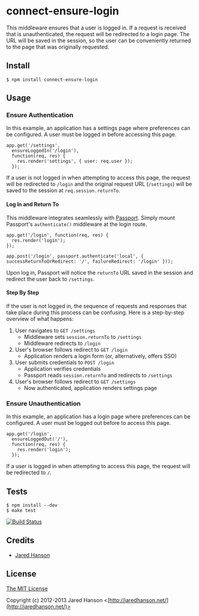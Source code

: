 # connect-ensure-login

This middleware ensures that a user is logged in. If a request is received that
is unauthenticated, the request will be redirected to a login page. The URL
will be saved in the session, so the user can be conveniently returned to the
page that was originally requested.

## Install

    $ npm install connect-ensure-login

## Usage

### Ensure Authentication

In this example, an application has a settings page where preferences can be
configured. A user must be logged in before accessing this page.

    app.get('/settings',
      ensureLoggedIn('/login'),
      function(req, res) {
        res.render('settings', { user: req.user });
      });

If a user is not logged in when attempting to access this page, the request will
be redirected to `/login` and the original request URL (`/settings`) will be
saved to the session at `req.session.returnTo`.

#### Log In and Return To

This middleware integrates seamlessly with [Passport](http://passportjs.org/).
Simply mount Passport's `authenticate()` middleware at the login route.

    app.get('/login', function(req, res) {
      res.render('login');
    });

    app.post('/login', passport.authenticate('local', { successReturnToOrRedirect: '/', failureRedirect: '/login' }));

Upon log in, Passport will notice the `returnTo` URL saved in the session and
redirect the user back to `/settings`.

#### Step By Step

If the user is not logged in, the sequence of requests and responses that take
place during this process can be confusing. Here is a step-by-step overview of
what happens:

1. User navigates to `GET /settings`
   - Middleware sets `session.returnTo` to `/settings`
   - Middleware redirects to `/login`
2. User's browser follows redirect to `GET /login`
   - Application renders a login form (or, alternatively, offers SSO)
3. User submits credentials to `POST /login`
   - Application verifies credentials
   - Passport reads `session.returnTo` and redirects to `/settings`
4. User's browser follows redirect to `GET /settings`
   - Now authenticated, application renders settings page

### Ensure Unauthentication

In this example, an application has a login page where preferences can be
configured. A user must be logged out before to access this page.

    app.get('/login',
      ensureLoggedOut('/'),
      function(req, res) {
        res.render('login');
      });

If a user is logged in when attempting to access this page, the request will
be redirected to `/`.

## Tests

    $ npm install --dev
    $ make test

[![Build Status](https://secure.travis-ci.org/jaredhanson/connect-ensure-login.png)](http://travis-ci.org/jaredhanson/connect-ensure-login)

## Credits

- [Jared Hanson](http://github.com/jaredhanson)

## License

[The MIT License](http://opensource.org/licenses/MIT)

Copyright (c) 2012-2013 Jared Hanson <[http://jaredhanson.net/](http://jaredhanson.net/)>
